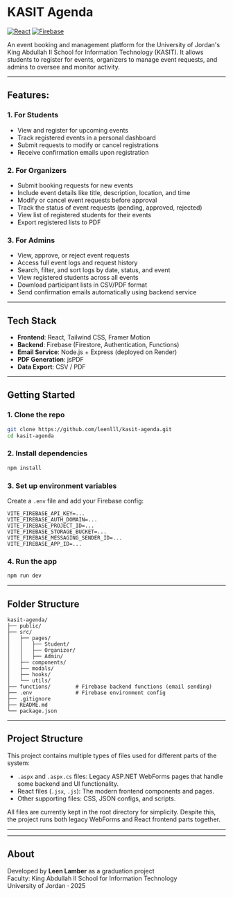 # KASIT Agenda

[![React](https://img.shields.io/badge/Built%20with-React-61DAFB?logo=react&logoColor=white)](https://reactjs.org/)
[![Firebase](https://img.shields.io/badge/Powered%20by-Firebase-FFCA28?logo=firebase&logoColor=white)](https://firebase.google.com/)

An event booking and management platform for the University of Jordan's King Abdullah II School for Information Technology (KASIT). It allows students to register for events, organizers to manage event requests, and admins to oversee and monitor activity.

---

## Features:

### 1. For Students
- View and register for upcoming events
- Track registered events in a personal dashboard
- Submit requests to modify or cancel registrations
- Receive confirmation emails upon registration

### 2. For Organizers
- Submit booking requests for new events
- Include event details like title, description, location, and time
- Modify or cancel event requests before approval
- Track the status of event requests (pending, approved, rejected)
- View list of registered students for their events
- Export registered lists to PDF

### 3. For Admins
- View, approve, or reject event requests
- Access full event logs and request history
- Search, filter, and sort logs by date, status, and event
- View registered students across all events
- Download participant lists in CSV/PDF format
- Send confirmation emails automatically using backend service

---

##  Tech Stack

- **Frontend**: React, Tailwind CSS, Framer Motion
- **Backend**: Firebase (Firestore, Authentication, Functions)
- **Email Service**: Node.js + Express (deployed on Render)
- **PDF Generation**: jsPDF
- **Data Export**: CSV / PDF

---

##  Getting Started

### 1. Clone the repo
```bash
git clone https://github.com/leenlll/kasit-agenda.git
cd kasit-agenda
```

### 2. Install dependencies
```bash
npm install
```

### 3. Set up environment variables
Create a `.env` file and add your Firebase config:

```env
VITE_FIREBASE_API_KEY=...
VITE_FIREBASE_AUTH_DOMAIN=...
VITE_FIREBASE_PROJECT_ID=...
VITE_FIREBASE_STORAGE_BUCKET=...
VITE_FIREBASE_MESSAGING_SENDER_ID=...
VITE_FIREBASE_APP_ID=...
```

### 4. Run the app
```bash
npm run dev
```

---

##  Folder Structure

```
kasit-agenda/
├── public/
├── src/
│   ├── pages/
│   │   ├── Student/
│   │   ├── Organizer/
│   │   ├── Admin/
│   ├── components/
│   ├── modals/
│   ├── hooks/
│   └── utils/
├── functions/        # Firebase backend functions (email sending)
├── .env              # Firebase environment config
├── .gitignore
├── README.md
└── package.json
```

---

## Project Structure

This project contains multiple types of files used for different parts of the system:

- `.aspx` and `.aspx.cs` files: Legacy ASP.NET WebForms pages that handle some backend and UI functionality.
- React files (`.jsx`, `.js`): The modern frontend components and pages.
- Other supporting files: CSS, JSON configs, and scripts.

All files are currently kept in the root directory for simplicity. Despite this, the project runs both legacy WebForms and React frontend parts together.

---
---


##  About

Developed by **Leen Lamber** as a graduation project  
Faculty: King Abdullah II School for Information Technology  
University of Jordan · 2025
